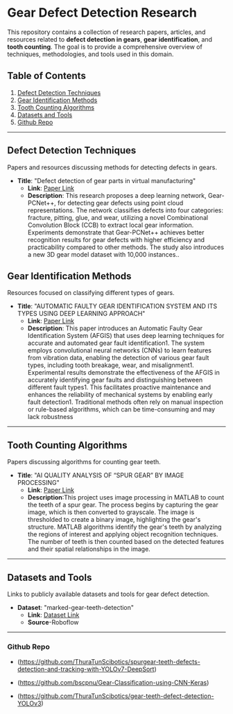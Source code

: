 # Gear Defect Detection Research

This repository contains a collection of research papers, articles, and resources related to **defect detection in gears**, **gear identification**, and **tooth counting**. The goal is to provide a comprehensive overview of techniques, methodologies, and tools used in this domain.

## Table of Contents
1. [Defect Detection Techniques](#defect-detection-techniques)
2. [Gear Identification Methods](#gear-identification-methods)
3. [Tooth Counting Algorithms](#tooth-counting-algorithms)
4. [Datasets and Tools](#datasets-and-tools)
5. [Github Repo](#github-repo)

---

## Defect Detection Techniques
Papers and resources discussing methods for detecting defects in gears.

- **Title**: "Defect detection of gear parts in virtual manufacturing"
  - **Link**: [Paper Link](https://pmc.ncbi.nlm.nih.gov/articles/PMC10060497/#Sec6)
  - **Description**: This research proposes a deep learning network, Gear-PCNet++, for detecting gear defects using point cloud representations. The network classifies defects into four categories: fracture, pitting, glue, and wear, utilizing a novel Combinational Convolution Block (CCB) to extract local gear information. Experiments demonstrate that Gear-PCNet++ achieves better recognition results for gear defects with higher efficiency and practicability compared to other methods. The study also introduces a new 3D gear model dataset with 10,000 instances..
  

## Gear Identification Methods
Resources focused on classifying different types of gears.

- **Title**: "AUTOMATIC FAULTY GEAR IDENTIFICATION SYSTEM AND ITS TYPES USING DEEP LEARNING APPROACH"
  - **Link**: [Paper Link](https://www.jetir.org/papers/JETIR2404G56.pdf)
  - **Description**: This paper introduces an Automatic Faulty Gear Identification System (AFGIS) that uses deep learning techniques for accurate and automated gear fault identification1. The system employs convolutional neural networks (CNNs) to learn features from vibration data, enabling the detection of various gear fault types, including tooth breakage, wear, and misalignment1. Experimental results demonstrate the effectiveness of the AFGIS in accurately identifying gear faults and distinguishing between different fault types1. This facilitates proactive maintenance and enhances the reliability of mechanical systems by enabling early fault detection1. Traditional methods often rely on manual inspection or rule-based algorithms, which can be time-consuming and may lack robustness

---

## Tooth Counting Algorithms
Papers discussing algorithms for counting gear teeth.

- **Title**: "AI QUALITY ANALYSIS OF “SPUR GEAR” BY IMAGE PROCESSING"
  - **Link**: [Paper Link](https://www.jetir.org/papers/JETIRGM06001.pdf)
  - **Description**:This project uses image processing in MATLAB to count the teeth of a spur gear. The process begins by capturing the gear image, which is then converted to grayscale. The image is thresholded to create a binary image, highlighting the gear's structure. MATLAB algorithms identify the gear's teeth by analyzing the regions of interest and applying object recognition techniques. The number of teeth is then counted based on the detected features and their spatial relationships in the image.
---

## Datasets and Tools
Links to publicly available datasets and tools for gear defect detection.

- **Dataset**: "marked-gear-teeth-detection"
  - **Link**: [Dataset Link](https://universe.roboflow.com/zyh-mwtao/marked-gear-teeth-detection)
  - **Source**-Roboflow
---
### Github Repo

- (https://github.com/ThuraTunScibotics/spurgear-teeth-defects-detection-and-tracking-with-YOLOv7-DeepSort)

- (https://github.com/bscpnu/Gear-Classification-using-CNN-Keras)

- (https://github.com/ThuraTunScibotics/gear-teeth-defect-detection-YOLOv3)




